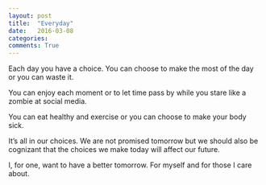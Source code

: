 ```yaml
---
layout: post
title:  "Everyday"
date:   2016-03-08 
categories:
comments: True
---
```


Each day you have a choice. You can choose to make the most of the day or you can waste it.

You can enjoy each moment or to let time pass by while you stare like a zombie at social media.

You can eat healthy and exercise or you can choose to make your body sick.

It’s all in our choices. We are not promised tomorrow but we should also be cognizant that the choices we make today will affect our future.

I, for one, want to have a better tomorrow. For myself and for those I care about.

